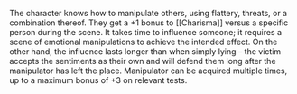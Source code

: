 The character knows how to manipulate others, using flattery, threats, or a combination thereof. They get a +1 bonus to [[Charisma]] versus a specific person during the scene. It takes time to influence someone; it requires a scene of emotional manipulations to achieve the intended effect. On the other hand, the influence lasts longer than when simply lying – the victim accepts the sentiments as their own and will defend them long after the manipulator has left the place. Manipulator can be acquired multiple times, up to a maximum bonus of +3 on relevant tests.